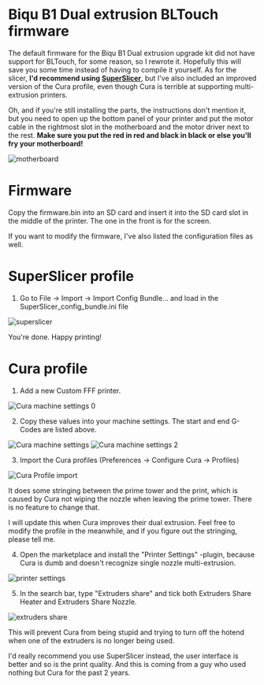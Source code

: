 # Biqu B1 Dual extrusion BLTouch firmware

The default firmware for the Biqu B1 Dual extrusion upgrade kit did not have support for BLTouch, for some reason, so I rewrote it.
Hopefully this will save you some time instead of having to compile it yourself. As for the slicer, **I'd recommend using [SuperSlicer](https://github.com/supermerill/SuperSlicer/releases)**, but I've also included an improved version of the Cura profile, even though Cura is terrible at supporting multi-extrusion printers.

Oh, and if you're still installing the parts, the instructions don't mention it, but you need to open up the bottom panel of your printer and put the motor cable in the rightmost slot in the motherboard and the motor driver next to the rest. **Make sure you put the red in red and black in black or else you'll fry your motherboard!**

![motherboard](https://user-images.githubusercontent.com/48849652/143468011-89eeb33e-20a5-4c28-b93d-4e5a31a3607b.jpg)

# Firmware

Copy the firmware.bin into an SD card and insert it into the SD card slot in the middle of the printer. The one in the front is for the screen.

If you want to modify the firmware, I've also listed the configuration files as well.

# SuperSlicer profile
1. Go to File -> Import -> Import Config Bundle... and load in the SuperSlicer_config_bundle.ini file

![superslicer](https://user-images.githubusercontent.com/48849652/146986880-61d8802c-e153-4d43-8244-4c205acc34eb.jpg)

You're done. Happy printing!



# Cura profile
1.  Add a new Custom FFF printer.

![Cura machine settings 0](https://user-images.githubusercontent.com/48849652/143470194-77956637-4b54-460d-8db9-5b7af5cb0d05.jpg)

2. Copy these values into your machine settings. The start and end G-Codes are listed above.

![Cura machine settings](https://user-images.githubusercontent.com/48849652/143470296-1d4a0af4-e1d4-4532-aa34-9cb660b937b0.jpg)
![Cura machine settings 2](https://user-images.githubusercontent.com/48849652/143470303-bda7a373-bc3c-4cc1-a749-26d6108e51a9.jpg)

3. Import the Cura profiles (Preferences -> Configure Cura -> Profiles)

![Cura Profile import](https://user-images.githubusercontent.com/48849652/143470844-804f33a5-c793-4707-a500-206edd3000c2.jpg)

It does some stringing between the prime tower and the print, which is caused by Cura not wiping the nozzle when leaving the prime tower. There is no feature to change that.

I will update this when Cura improves their dual extrusion. Feel free to modify the profile in the meanwhile, and if you figure out the stringing, please tell me.

4. Open the marketplace and install the "Printer Settings" -plugin, because Cura is dumb and doesn't recognize single nozzle multi-extrusion.

![printer settings](https://user-images.githubusercontent.com/48849652/143481611-24ec0a6e-c3a2-4aef-9f73-48b419885fbb.jpg)

5. In the search bar, type "Extruders share" and tick both Extruders Share Heater and Extruders Share Nozzle.

![extruders share](https://user-images.githubusercontent.com/48849652/143485912-5b816d4c-abc4-4f41-ae4e-2c134c3e822d.jpg)

This will prevent Cura from being stupid and trying to turn off the hotend when one of the extruders is no longer being used.

I'd really recommend you use SuperSlicer instead, the user interface is better and so is the print quality. And this is coming from a guy who used nothing but Cura for the past 2 years.
